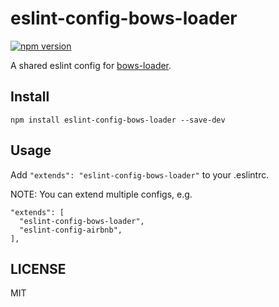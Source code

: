 # eslint-config-bows-loader

[![npm version](https://badge.fury.io/js/eslint-config-bows-loader.svg)](http://badge.fury.io/js/eslint-config-bows-loader)

A shared eslint config for [bows-loader](https://www.npmjs.com/package/bows-loader).

## Install

```
npm install eslint-config-bows-loader --save-dev
```

## Usage

Add `"extends": "eslint-config-bows-loader"` to your .eslintrc.

NOTE: You can extend multiple configs, e.g.
```
"extends": [
  "eslint-config-bows-loader",
  "eslint-config-airbnb",
],
```

## LICENSE

MIT

